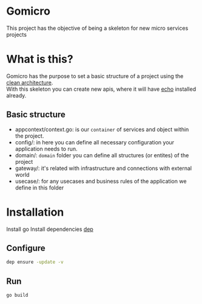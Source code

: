 Gomicro
=======

This project has the objective of being a skeleton for new micro services projects

# What is this?

Gomicro has the purpose to set a basic structure of a project using the [clean architecture](https://blog.cleancoder.com/uncle-bob/2012/08/13/the-clean-architecture.html).  
With this skeleton you can create new apis, where it will have [echo](https://echo.labstack.com/) installed already.

## Basic structure

* appcontext/context.go: is our `container` of services and object within the project.
* config/: in here you can define all necessary configuration your application needs to run.
* domain/: `domain` folder you can define all structures (or entites) of the project
* gateway/: it's related with infrastructure and connections with external world
* usecase/: for any usecases and business rules of the application we define in this folder

# Installation

Install go
Install dependencies [dep](https://golang.github.io/dep/docs/installation.html)

## Configure

```sh
dep ensure -update -v
```

## Run

```sh
go build
```
